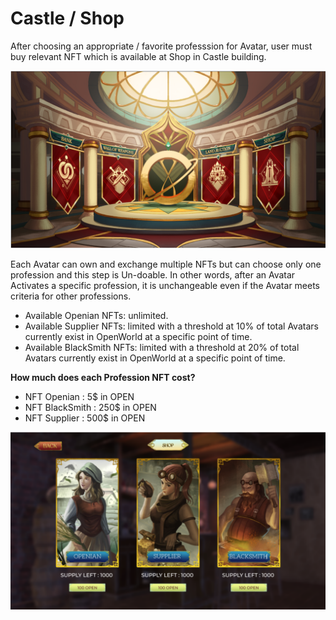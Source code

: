 # Castle / Shop

After choosing an appropriate / favorite professsion for Avatar, user must buy relevant NFT which is available at Shop in Castle building.

![](../../.gitbook/assets/castle.png)

Each Avatar can own and exchange multiple NFTs but can choose only one profession and this step is Un-doable. In other words, after an Avatar Activates a specific profession, it is unchangeable even if the Avatar meets criteria for other professions.

* Available Openian NFTs: unlimited.
* Available Supplier NFTs: limited with a threshold at 10% of total Avatars currently exist in OpenWorld at a specific point of time.
* Available BlackSmith NFTs: limited with a threshold at 20% of total Avatars currently exist in OpenWorld at a specific point of time.

**How much does each Profession NFT cost?**

* NFT Openian : 5$ in OPEN
* NFT BlackSmith : 250$ in OPEN
* NFT Supplier : 500$ in OPEN

![](../../.gitbook/assets/SHOP2.png)
